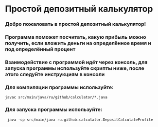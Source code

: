 # Простой депозитный калькулятор

### Добро пожаловать в простой депозитный калькулятор! 
### Программа поможет посчитать, какую прибыль можно получить, если вложить деньги на определённое время и под определённый процент 

### Взаимодействие с программой идёт через консоль, для запуска программы используйте скрипты ниже, после этого следуйте инструкциям в консоли
### Для компиляции программы используйте: 
``` 
javac src/main/java/ru/github/calculator/*.java
```
### Для запуска программы используйте: 
```
 java -cp src/main/java ru.github.calculator.DepositCalculateProfite
```
